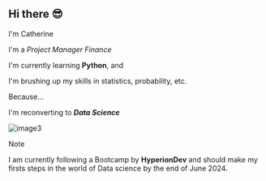 ## Hi there 😎

I'm Catherine

I'm a *Project Manager Finance*

I'm currently learning __Python__, and 

I'm brushing up my skills in statistics, probability, etc.

Because...

I'm reconverting to _**Data Science**_

![image3](https://github.com/CatherineSchalbroeck/CatherineSchalbroeck/assets/77054227/3fbd4b91-afc4-46bf-8739-38125ab436fc)


> [!NOTE]
> I am currently following a Bootcamp by **HyperionDev** and should make my firsts steps in the world of Data science by the end of June 2024.


<!--
**CatherineSchalbroeck/CatherineSchalbroeck** is a ✨ _special_ ✨ repository because its `README.md` (this file) appears on your GitHub profile.

Here are some ideas to get you started:

- 🔭 I’m currently working on ...
- 🌱 I’m currently learning ...
- 👯 I’m looking to collaborate on ...
- 🤔 I’m looking for help with ...
- 💬 Ask me about ...
- 📫 How to reach me: ...
- 😄 Pronouns: ...
- ⚡ Fun fact: ...
-->
